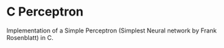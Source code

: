 # C Perceptron
Implementation of a Simple Perceptron (Simplest Neural network by Frank Rosenblatt) in C. 
